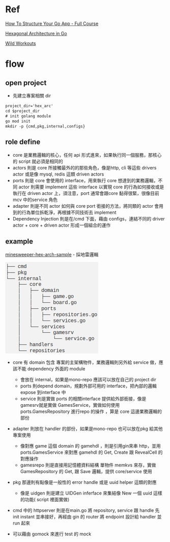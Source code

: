 # Ref
[How To Structure Your Go App - Full Course](https://www.youtube.com/watch?v=MpFog2kZsHk)

[Hexagonal Architecture in Go](https://medium.com/@matiasvarela/hexagonal-architecture-in-go-cfd4e436faa3)

[Wild Workouts](https://github.com/ThreeDotsLabs/wild-workouts-go-ddd-example)
# flow
## open project
- 先建立專案相關 dir
```shell
project_dir='hex_arc'
cd $project_dir
# init golang module
go mod init
mkdir -p {cmd,pkg,internal,configs}
```
## role define
- core 是業務邏輯的核心，任何 api 形式進來，如果執行同一個服務，那核心的 script 就必須是相同的
- actors 則是 core 所接觸最外的的那些角色，像是http, cli 等這些 drivers actor 或是像 mysql, redis 這類 driven actors
- ports 則是 core 會使用的 interface，用來執行 core 想達到的業務邏輯，不同 actor 則需要 implement 這些 interface 以實現 core 的行為如何接收或是執行在 driven actor 上，須注意，port 通常會跟core 黏得很緊，很像目前 mcv 中的service 角色
- adapter 則是不同 actor 如何與 core port 銜接的方法，將同類的 actor 會用到的行為單位拆乾淨，再根據不同技術去 implement
- Dependency Injection 則是在/cmd 下面，藉由 configs，連結不同的 driver actor + core + driven actor 形成一個組合的運作

## example
[minesweeper-hex-arch-sample](https://github.com/matiasvarela/minesweeper-hex-arch-sample) - 採地雷邏輯

![](2022-05-29-13-23-06.png)

- core 有 domain 包含 專案的主架構物件，業務邏輯則另外給 service 做，應該不能 dependency 外面的 module
  - 會放在 internal，如果是mono-repo 應該可以放在自己的 project dir
  - ports 則depend domain，規劃外部可用的 interface，把內部的邏輯 expose 到interface 中
  - service 則是實做 ports 的相關interface 提供給外部銜接，像是 gamesrv就是實做 GamesService，實做如何使用ports.GamesRepository 進行repo 的操作 ，算是 core 這邊業務邏輯的部份

- adapter 則放在 handler 的部份，如果是mono-repo 也可以放在pkg 給其他專案使用
  - 像對應 game 這個 domain 的 gamehdl ，則是引用gin來串 http，並用  ports.GamesService 來對應 gamehdl 的 Get, Create 跟 RevealCell 的對應操作
  - gamesrepo 則是直接用記憶體資料結構 單物件 memkvs 來存，實做 GamesRepository 的 Get, 跟 Save 邏輯，提供 core/service 使用

- pkg 那邊則有點像是一般性的 error handle 或是 uuid helper 這類的對應
  - 像是 uidgen 則是建立 UIDGen inferface 來集結像 New 一個 uuid 這樣的功能( script 裡面實做)

- cmd 中的 httpserver 則是在main.go 將 repository, service 跟 handle 先 init instant 並串接好，再經由 gin 的 router 將 endpoint 設計給 handler 並 run 起來

- 可以藉由 gomock 來進行 test 的 mock
